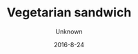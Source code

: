 ---
title: 'Vegetarian sandwich'
description: 'Organic homemade whole-grain bun with a variety of different items that include- fresh or grilled vegetables, humus, cheese, and sandwich cream spread. '
color: '#ffffff'
price: '60'
size: '1'
category: sandwichSalad
tags: null
meta:
    id: ac6b3ecd70aeeb5c778d0cf1e829eeae580306d0
    parentId: f20f57fa9c3d8bff0902cfb33f350091a3a48d51
    language: en
date: '2016-8-24'
author: Unknown
---
